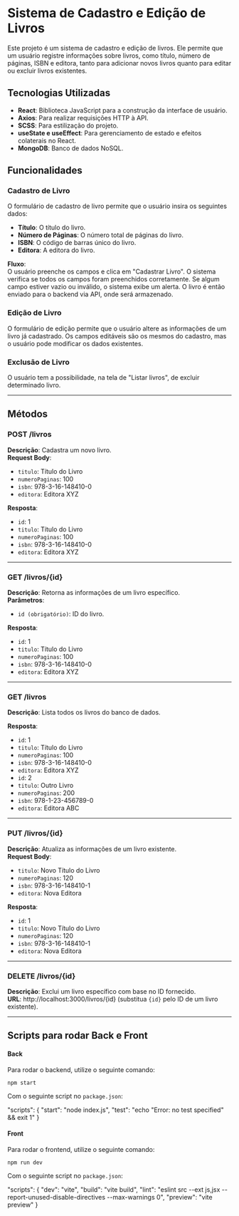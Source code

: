 # Sistema de Cadastro e Edição de Livros

Este projeto é um sistema de cadastro e edição de livros. Ele permite que um usuário registre informações sobre livros, como título, número de páginas, ISBN e editora, tanto para adicionar novos livros quanto para editar ou excluir livros existentes.

## Tecnologias Utilizadas

- **React**: Biblioteca JavaScript para a construção da interface de usuário.
- **Axios**: Para realizar requisições HTTP à API.
- **SCSS**: Para estilização do projeto.
- **useState e useEffect**: Para gerenciamento de estado e efeitos colaterais no React.
- **MongoDB**: Banco de dados NoSQL.

## Funcionalidades

### Cadastro de Livro
O formulário de cadastro de livro permite que o usuário insira os seguintes dados:
- **Título**: O título do livro.
- **Número de Páginas**: O número total de páginas do livro.
- **ISBN**: O código de barras único do livro.
- **Editora**: A editora do livro.

**Fluxo**:  
O usuário preenche os campos e clica em "Cadastrar Livro". O sistema verifica se todos os campos foram preenchidos corretamente. Se algum campo estiver vazio ou inválido, o sistema exibe um alerta. O livro é então enviado para o backend via API, onde será armazenado.

### Edição de Livro
O formulário de edição permite que o usuário altere as informações de um livro já cadastrado. Os campos editáveis são os mesmos do cadastro, mas o usuário pode modificar os dados existentes.

### Exclusão de Livro
O usuário tem a possibilidade, na tela de "Listar livros", de excluir determinado livro.

---

## Métodos

### POST /livros
**Descrição**: Cadastra um novo livro.  
**Request Body**:
- `titulo`: Título do Livro
- `numeroPaginas`: 100
- `isbn`: 978-3-16-148410-0
- `editora`: Editora XYZ

**Resposta**:
- `id`: 1
- `titulo`: Título do Livro
- `numeroPaginas`: 100
- `isbn`: 978-3-16-148410-0
- `editora`: Editora XYZ

---

### GET /livros/{id}
**Descrição**: Retorna as informações de um livro específico.  
**Parâmetros**:
- `id (obrigatório)`: ID do livro.

**Resposta**:
- `id`: 1
- `titulo`: Título do Livro
- `numeroPaginas`: 100
- `isbn`: 978-3-16-148410-0
- `editora`: Editora XYZ

---

### GET /livros
**Descrição**: Lista todos os livros do banco de dados.

**Resposta**:
- `id`: 1
- `titulo`: Título do Livro
- `numeroPaginas`: 100
- `isbn`: 978-3-16-148410-0
- `editora`: Editora XYZ
- `id`: 2
- `titulo`: Outro Livro
- `numeroPaginas`: 200
- `isbn`: 978-1-23-456789-0
- `editora`: Editora ABC

---

### PUT /livros/{id}
**Descrição**: Atualiza as informações de um livro existente.  
**Request Body**:
- `titulo`: Novo Título do Livro
- `numeroPaginas`: 120
- `isbn`: 978-3-16-148410-1
- `editora`: Nova Editora

**Resposta**:
- `id`: 1
- `titulo`: Novo Título do Livro
- `numeroPaginas`: 120
- `isbn`: 978-3-16-148410-1
- `editora`: Nova Editora

---

### DELETE /livros/{id}
**Descrição**: Exclui um livro específico com base no ID fornecido.  
**URL**: http://localhost:3000/livros/{id} (substitua `{id}` pelo ID de um livro existente).

---

## Scripts para rodar Back e Front

#### Back
Para rodar o backend, utilize o seguinte comando:

`npm start`

Com o seguinte script no `package.json`:

"scripts": {
  "start": "node index.js",
  "test": "echo \"Error: no test specified\" && exit 1"
}

#### Front
Para rodar o frontend, utilize o seguinte comando:

`npm run dev`

Com o seguinte script no `package.json`:

"scripts": {
  "dev": "vite",
  "build": "vite build",
  "lint": "eslint src --ext js,jsx --report-unused-disable-directives --max-warnings 0",
  "preview": "vite preview"
}

